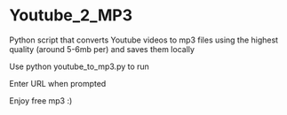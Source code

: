 # Youtube_2_MP3
Python script that converts Youtube videos to mp3 files using the highest quality (around 5-6mb per) and saves them locally



Use python youtube_to_mp3.py to run

Enter URL when prompted

Enjoy free mp3 :)
